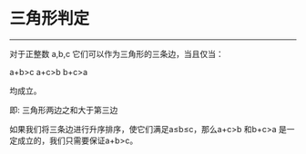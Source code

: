 # 三角形判定

---

对于正整数  a,b,c 它们可以作为三角形的三条边，当且仅当：

a+b>c
a+c>b
b+c>a

均成立。

即: 三角形两边之和大于第三边

如果我们将三条边进行升序排序，使它们满足a≤b≤c，那么a+c>b 和b+c>a 是一定成立的，我们只需要保证a+b>c。

